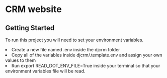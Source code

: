 # CRM website

## Getting Started
To run this project you will need to set your environment variables.

<li>Create a new file named .env inside the djcrm folder</li>
<li>Copy all of the variables inside djcrm/.template.env and assign your own values to them</li>
<li>Run export READ_DOT_ENV_FILE=True inside your terminal so that your environment variables file will be read.</li>
